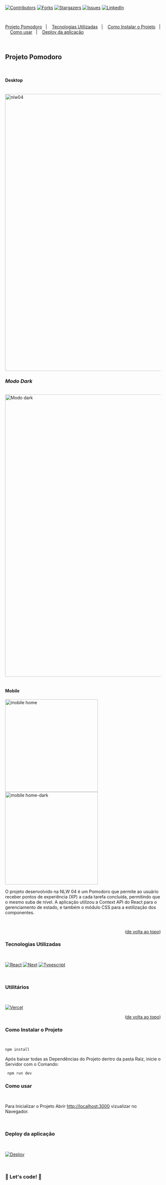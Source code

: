 <a name="readme-top"></a>


[![Contributors][contributors-shield]][contributors-url]
[![Forks][forks-shield]][forks-url]
[![Stargazers][stars-shield]][stars-url]
[![Issues][issues-shield]][issues-url]
[![LinkedIn][linkedin-shield]][linkedin-url]

<br>

  <a href="#Projeto-Pomodoro">Projeto Pomodoro</a>&nbsp;&nbsp;&nbsp;|&nbsp;&nbsp;&nbsp;
  <a href="#Tecnologias-Utilizadas">Tecnologias Utilizadas</a>&nbsp;&nbsp;&nbsp;|&nbsp;&nbsp;&nbsp;
  <a href="#Como-Instalar-o-Projeto">Como Instalar o Projeto</a>&nbsp;&nbsp;&nbsp;|&nbsp;&nbsp;&nbsp;
  <a href="#Como-usar">Como usar</a>&nbsp;&nbsp;&nbsp;|&nbsp;&nbsp;&nbsp;
  <a href="#Deploy-da-aplicação">Deploy da aplicação</a>



<br>

## <strong>Projeto Pomodoro</strong>

<br>

#### <strong>Desktop</strong>

<br>

<img width="897" alt="nlw04" src="https://user-images.githubusercontent.com/60220406/109581128-9ec37180-7ada-11eb-808a-6aed9c52fb8a.png">

<br>

### <i>Modo Dark</i> 

<br>

<img width="914" alt="Modo dark" src="https://user-images.githubusercontent.com/60220406/109581130-9ff49e80-7ada-11eb-89da-d3fdf05c3653.png">

<br>

<br>

#### <strong>Mobile</strong>

<img width="300" alt="mobile home" src="https://i.ibb.co/9Ysp7s1/mobile.png">

<br>

<img width="300" alt="mobile home-dark" src="https://i.ibb.co/gZ1hv7q/mobile-dark.png">


<br>

O projeto desenvolvido na NLW 04 é um Pomodoro que permite ao usuário receber pontos de experiência (XP) a cada tarefa concluída, permitindo que o mesmo suba de nível. A aplicação utilizou a Context API do React para o gerenciamento de estado, e também o módulo CSS para a estilização dos componentes.

<br>

<p align="right">(<a href="#readme-top">de volta ao topo</a>)</p>


### <strong>Tecnologias Utilizadas</strong>

<br>

  [![React][React]][React-url]
  [![Next][Next]][Next-url]
  [![Typescript][Typescript]][Typescript-url]


<br>

### <strong>Utilitários</strong>

<br>

  [![Vercel][Vercel]][Vercel-url]


<p align="right">(<a href="#readme-top">de volta ao topo</a>)</p>


### <strong>Como Instalar o Projeto</strong>
<br>

```sh
npm install 
```
Após baixar todas as Dependências do Projeto dentro da pasta Raiz, inicie o Servidor com o Comando: 

```sh
 npm run dev
```


### <strong>Como usar</strong> 
<br>

Para Inicializar o Projeto 
Abrir [http://localhost:3000](http://localhost:3000) vizualizar no Navegador. 

<br>

### <strong>Deploy da aplicação</strong> 
<br>

[![Deploy][Deploy]][Deploy-url]

<br>


### 🚀 Let's code! 🚀 ###


<!-- MARKDOWN LINKS & IMAGES -->
<!-- https://www.markdownguide.org/basic-syntax/#reference-style-links -->
[contributors-shield]: https://img.shields.io/github/contributors/HMontarroyos/pomodoro.svg?style=for-the-badge
[contributors-url]: https://github.com/HMontarroyos/pomodoro/graphs/contributors
[forks-shield]: https://img.shields.io/github/forks/HMontarroyos/pomodoro.svg?style=for-the-badge
[forks-url]: https://github.com/HMontarroyos/pomodoro/fork
[stars-shield]: https://img.shields.io/github/stars/HMontarroyos/pomodoro.svg?style=for-the-badge
[stars-url]: https://github.com/HMontarroyos/pomodoro/stargazers
[issues-shield]: https://img.shields.io/github/issues/HMontarroyos/pomodoro.svg?style=for-the-badge
[issues-url]: https://github.com/HMontarroyos/pomodoro/issues
[linkedin-shield]: https://img.shields.io/badge/-LinkedIn-black.svg?style=for-the-badge&logo=linkedin&colorB=555
[linkedin-url]: https://www.linkedin.com/in/hebertmontarroyos-developer/


[React]: https://img.shields.io/badge/React-20232A?style=for-the-badge&logo=react&logoColor=61DAFB
[React-url]: https://pt-br.reactjs.org/
[Next]: https://img.shields.io/badge/Next-20232A?style=for-the-badge&logo=nextdotjs&logoColor=61DAFB
[Next-url]: https://nextjs.org/
[Typescript]: https://img.shields.io/badge/TypeScript-007ACC?style=for-the-badge&logo=typescript&logoColor=white
[Typescript-url]: https://www.typescriptlang.org/
[Vercel]: https://img.shields.io/badge/Vercel-000000?style=for-the-badge&logo=vercel&logoColor=white
[Vercel-url]: https://vercel.com/
[Deploy]: https://img.shields.io/badge/Vercel-000000?style=for-the-badge&logo=vercel&logoColor=white
[Deploy-url]: https://pomodoro-hmontarroyos.vercel.app/
